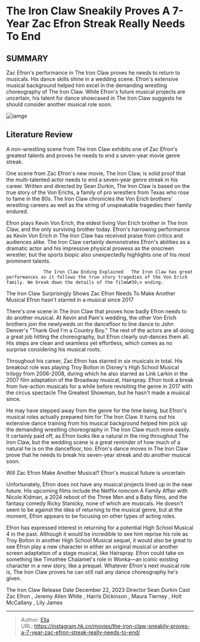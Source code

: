 # The Iron Claw Sneakily Proves A 7-Year Zac Efron Streak Really Needs To End


## SUMMARY 



  Zac Efron&#39;s performance in The Iron Claw proves he needs to return to musicals. His dance skills shine in a wedding scene.   Efron&#39;s extensive musical background helped him excel in the demanding wrestling choreography of The Iron Claw.   While Efron&#39;s future musical projects are uncertain, his talent for dance showcased in The Iron Claw suggests he should consider another musical role soon.  

![iamge](https://static1.srcdn.com/wordpress/wp-content/uploads/2023/12/screenrant-sandbox-2023-12-21t230946-658.jpg)

## Literature Review

A non-wrestling scene from The Iron Claw exhibits one of Zac Efron&#39;s greatest talents and proves he needs to end a seven-year movie genre streak.




One scene from Zac Efron&#39;s new movie, The Iron Claw, is solid proof that the multi-talented actor needs to end a seven-year genre streak in his career. Written and directed by Sean Durkin, The Iron Claw is based on the true story of the Von Erichs, a family of pro wrestlers from Texas who rose to fame in the 80s. The Iron Claw chronicles the Von Erich brothers&#39; wrestling careers as well as the string of unspeakable tragedies their family endured.




Efron plays Kevin Von Erich, the eldest living Von Erich brother in The Iron Claw, and the only surviving brother today. Efron&#39;s harrowing performance as Kevin Von Erich in The Iron Claw has received praise from critics and audiences alike. The Iron Claw certainly demonstrates Efron&#39;s abilities as a dramatic actor and his impressive physical prowess as the onscreen wrestler, but the sports biopic also unexpectedly highlights one of his most prominent talents.

                  The Iron Claw Ending Explained   The Iron Claw has great performances as it follows the true story tragedies of the Von Erich family. We break down the details of the film&#39;s ending.   


 The Iron Claw Surprisingly Shows Zac Efron Needs To Make Another Musical 
Efron hasn&#39;t starred in a musical since 2017
          

There&#39;s one scene in The Iron Claw that proves how badly Efron needs to do another musical. At Kevin and Pam&#39;s wedding, the other Von Erich brothers join the newlyweds on the dancefloor to line dance to John Denver&#39;s &#34;Thank God I&#39;m a Country Boy.&#34; The rest of the actors are all doing a great job hitting the choreography, but Efron clearly out-dances them all. His steps are clean and seamless yet effortless, which comes as no surprise considering his musical roots.





 

Throughout his career, Zac Efron has starred in six musicals in total. His breakout role was playing Troy Bolton in Disney&#39;s High School Musical trilogy from 2006-2008, during which he also starred as Link Larkin in the 2007 film adaptation of the Broadway musical, Hairspray. Efron took a break from live-action musicals for a while before revisiting the genre in 2017 with the circus spectacle The Greatest Showman, but he hasn&#39;t made a musical since.

He may have stepped away from the genre for the time being, but Efron&#39;s musical roles actually prepared him for The Iron Claw. It turns out his extensive dance training from his musical background helped him pick up the demanding wrestling choreography in The Iron Claw much more easily. It certainly paid off, as Efron looks like a natural in the ring throughout The Iron Claw, but the wedding scene is a great reminder of how much of a natural he is on the dancefloor, too. Efron&#39;s dance moves in The Iron Claw prove that he needs to break his seven-year streak and do another musical soon.






 Will Zac Efron Make Another Musical? 
Efron&#39;s musical future is uncertain
         

Unfortunately, Efron does not have any musical projects lined up in the near future. His upcoming films include the Netflix romcom A Family Affair with Nicole Kidman, a 2024 reboot of the Three Men and a Baby films, and the fantasy comedy Ricky Stanicky, none of which are musicals. He doesn&#39;t seem to be against the idea of returning to the musical genre, but at the moment, Efron appears to be focusing on other types of acting roles.

Efron has expressed interest in returning for a potential High School Musical 4 in the past. Although it would be incredible to see him reprise his role as Troy Bolton in another High School Musical sequel, it would also be great to see Efron play a new character in either an original musical or another screen adaptation of a stage musical, like Hairspray. Efron could take on something like Timothée Chalamet&#39;s role in Wonka—an iconic existing character in a new story, like a prequel. Whatever Efron&#39;s next musical role is, The Iron Claw proves he can still nail any dance choreography he&#39;s given.




   The Iron Claw      Release Date    December 22, 2023     Director    Sean Durkin     Cast    Zac Efron , Jeremy Allen White , Harris Dickinson , Maura Tierney , Holt McCallany , Lily James      


---

> Author: [Ella](https://instagram.hk.cn/)  
> URL: https://instagram.hk.cn/movies/the-iron-claw-sneakily-proves-a-7-year-zac-efron-streak-really-needs-to-end/  

